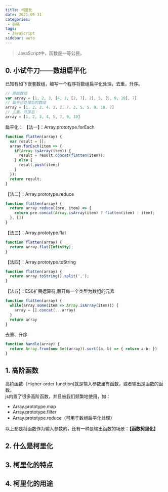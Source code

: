 ```yaml
---
title: 柯里化
date: 2021-05-31
categories:
 - 前端
tags:
 - JavaScript
sidebar: auto
---  
```


> JavaScript中，函数是一等公民。

## 0. 小试牛刀——数组扁平化  
已知有如下嵌套数组，编写一个程序将数组扁平化处理，去重，升序。  
```js
// 原始数组
var array = [1, 2, 3, [4, 3, [2, 7], 2], 5, [5, 9, 10], 7]
// 扁平化处理后的数组
array = [1, 2, 3, 4, 3, 2, 7, 2, 5, 5, 9, 10, 7]
// 去重、升序后：
array = [1, 2, 3, 4, 5, 7, 9, 10]
```  
扁平化：
【法一】：Array.prototype.forEach  
```js
function flatten(array) {
  var result = [];
  array.forEach(item => {
    if(Array.isArray(item)) {
      result = result.concat(flatten(item));
    } else {
      result.push(item;)
    }
  });
  return result;
}
```  
【法二】：Array.prototype.reduce
```js
function flatten(array) {
  return array.reduce((pre, item) => {
    return pre.concat(Array.isArray(item) ? flatten(item) : item);
  }, [])
}
```  
【法三】：Array.prototype.flat
```js
function flatten(array) {
  return array.flat(Infinity);
}
```  
【法四】：Array.prototype.toString  
```js
function flatten(array) {
  return array.toString().split(',');
}
```  
【法五】：ES6扩展运算符,展开每一个类型为数组的元素
```js
function flatten(array) {
  while(array.some(item => Array.isArray(item))) {
    array = [].concat(...array)
  }
  return array
}
```
去重、升序:  
```js
function handle(array) {
  return Array.from(new Set(array)).sort((a, b) => { return a-b; })
}
```
## 1. 高阶函数  
高阶函数（Higher-order function)就是输入参数里有函数，或者输出是函数的函数。  
js内置了很多高阶函数，并且被我们频繁地使用，如：  
- Array.prototype.map
- Array.prototype.filter
- Array.prototype.reduce（可用于数组扁平化处理）  

以上都是将函数作为输入参数的，还有一种是输出函数的场景：**【函数柯里化】**
## 2. 什么是柯里化
## 3. 柯里化的特点
## 4. 柯里化的用途